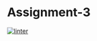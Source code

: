 # Assignment-3
 [![linter](https://github.com/<OWNER>/<REPOSITORY>/workflows/linter/badge.svg)](https://github.com/marketplace/actions/super-linter)
